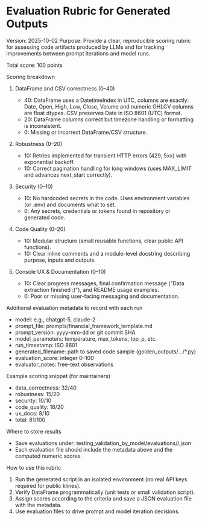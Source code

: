 # Evaluation Rubric for Generated Outputs

Version: 2025-10-02
Purpose: Provide a clear, reproducible scoring rubric for assessing code artifacts produced by LLMs
and for tracking improvements between prompt iterations and model runs.

Total score: 100 points

Scoring breakdown
1. DataFrame and CSV correctness (0–40)
   - 40: DataFrame uses a DatetimeIndex in UTC, columns are exactly: Date, Open, High, Low, Close, Volume
     and numeric OHLCV columns are float dtypes. CSV preserves Date in ISO 8601 (UTC) format.
   - 20: DataFrame columns correct but timezone handling or formatting is inconsistent.
   - 0: Missing or incorrect DataFrame/CSV structure.

2. Robustness (0–20)
   - 10: Retries implemented for transient HTTP errors (429, 5xx) with exponential backoff.
   - 10: Correct pagination handling for long windows (uses MAX_LIMIT and advances next_start correctly).

3. Security (0–10)
   - 10: No hardcoded secrets in the code. Uses environment variables (or .env) and documents what to set.
   - 0: Any secrets, credentials or tokens found in repository or generated code.

4. Code Quality (0–20)
   - 10: Modular structure (small reusable functions, clear public API functions).
   - 10: Clear inline comments and a module-level docstring describing purpose, inputs and outputs.

5. Console UX & Documentation (0–10)
   - 10: Clear progress messages, final confirmation message ("Data extraction finished :)"), and README usage examples.
   - 0: Poor or missing user-facing messaging and documentation.

Additional evaluation metadata to record with each run
- model: e.g., chatgpt-5, claude-2
- prompt_file: prompts/financial_framework_template.md
- prompt_version: yyyy-mm-dd or git commit SHA
- model_parameters: temperature, max_tokens, top_p, etc.
- run_timestamp: ISO 8601
- generated_filename: path to saved code sample (golden_outputs/.../*.py)
- evaluation_score: integer 0–100
- evaluator_notes: free-text observations

Example scoring snippet (for maintainers)
- data_correctness: 32/40
- robustness: 15/20
- security: 10/10
- code_quality: 16/20
- ux_docs: 8/10
- total: 81/100

Where to store results
- Save evaluations under: testing_validation_by_model/evaluations/<model>/<timestamp>.json
- Each evaluation file should include the metadata above and the computed numeric scores.

How to use this rubric
1. Run the generated script in an isolated environment (no real API keys required for public klines).
2. Verify DataFrame programmatically (unit tests or small validation script).
3. Assign scores according to the criteria and save a JSON evaluation file with the metadata.
4. Use evaluation files to drive prompt and model iteration decisions.
